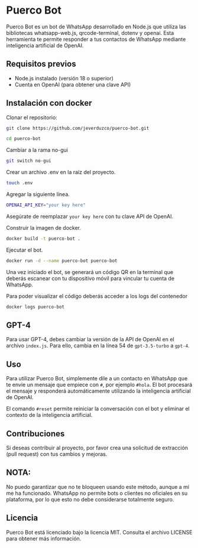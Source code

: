 # Puerco Bot

Puerco Bot es un bot de WhatsApp desarrollado en Node.js que utiliza las bibliotecas whatsapp-web.js, qrcode-terminal, dotenv y openai. Esta herramienta te permite responder a tus contactos de WhatsApp mediante inteligencia artificial de OpenAI.

## Requisitos previos
- Node.js instalado (versión 18 o superior)
- Cuenta en OpenAI (para obtener una clave API)

## Instalación con docker

Clonar el repositorio:

```bash
git clone https://github.com/jeverduzco/puerco-bot.git
```
```bash
cd puerco-bot
```

Cambiar a la rama no-gui
```bash
git switch no-gui
```

Crear un archivo .env en la raíz del proyecto.

```bash
touch .env
```

 Agregar la siguiente línea.
```bash
OPENAI_API_KEY="your key here"
```

Asegúrate de reemplazar `your key here` con tu clave API de OpenAI.

Construir la imagen de docker.
```bash
docker build -t puerco-bot .
```

Ejecutar el bot.
```bash
docker run -d --name puerco-bot puerco-bot
```

Una vez iniciado el bot, se generará un código QR en la terminal que deberás escanear con tu dispositivo móvil para vincular tu cuenta de WhatsApp.

Para poder visualizar el código deberás acceder a los logs del contenedor
```bash
docker logs puerco-bot
```

## GPT-4

Para usar GPT-4, debes cambiar la versión de la API de OpenAI en el archivo `index.js`. Para ello, cambia en la línea 54 de `gpt-3.5-turbo` a `gpt-4`.

## Uso

Para utilizar Puerco Bot, simplemente dile a un contacto en WhatsApp que te envie un mensaje que empiece con `#`, por ejemplo `#hola`. El bot procesará el mensaje y responderá automáticamente utilizando la inteligencia artificial de OpenAI.

El comando `#reset` permite reiniciar la conversación con el bot y eliminar el contexto de la inteligencia artificial.

## Contribuciones

Si deseas contribuir al proyecto, por favor crea una solicitud de extracción (pull request) con tus cambios y mejoras.

## NOTA: 

No puedo garantizar que no te bloqueen usando este método, aunque a mí me ha funcionado. WhatsApp no permite bots o clientes no oficiales en su plataforma, por lo que esto no debe considerarse totalmente seguro.

## Licencia

Puerco Bot está licenciado bajo la licencia MIT. Consulta el archivo LICENSE para obtener más información.